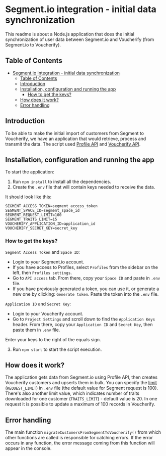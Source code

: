 # Segment.io integration - initial data synchronization

This readme is about a Node.js application that does the initial synchronization of user data between Segment.io and
Voucherify (from Segment.io to Voucherify).

## Table of Contents

- [Segment.io integration - initial data synchronization](#segmentio-integration---initial-data-synchronization)
    - [Table of Contents](#table-of-contents)
    - [Introduction](#introduction)
    - [Installation, configuration and running the app](#installation-configuration-and-running-the-app)
        - [How to get the keys?](#how-to-get-the-keys)
    - [How does it work?](#how-does-it-work)
    - [Error handling](#error-handling)

## Introduction

To be able to make the initial import of customers from Segment to Voucherify, we have an application that would
retrieve, process and transmit the data. The script used [Profile API](https://segment.com/docs/profiles/profile-api/)
and [Voucherify API](https://docs.voucherify.io/reference/introduction-1).

## Installation, configuration and running the app

To start the application:

1. Run `npm install` to install all the dependencies.
2. Create the `.env` file that will contain keys needed to receive the data.

It should look like this:

```
SEGMENT_ACCESS_TOKEN=segment_access_token
SEGMENT_SPACE_ID=segment_space_id
SEGMENT_REQUEST_LIMIT=100
SEGMENT_TRAITS_LIMIT=15
VOUCHERIFY_APPLICATION_ID=application_id
VOUCHERIFY_SECRET_KEY=secret_key

```

### How to get the keys?

`Segment Access Token` and `Space ID`:

- Login to your Segment.io account.
- If you have access to Profiles, select `Profiles` from the sidebar on the left, then `Profiles settings`.
- Go to `API access` tab. From there, copy your `Space ID` and paste in `.env` file.
- If you have previously generated a token, you can use it, or generate a new one by clicking: `Generate token`. Paste
  the token into the `.env` file.

`Application ID` and `Secret Key`:

- Login to your Voucherify account.
- Go to `Project Settings` and scroll down to find the `Application Keys` header. From there, copy your `Application ID`
  and `Secret Key`, then paste them in `.env` file.

Enter your keys to the right of the equals sign.

3. Run `npm start` to start the script execution.

## How does it work?

The application gets data from Segment.io using Profile API, then creates Voucherify customers and upserts them in bulk.
You can specify the [limit](https://segment.com/docs/profiles/profile-api/#pagination) (`REQUEST_LIMIT`) in `.env` file (the default
value for Segment request is 100). There's also another limit value, which indicates number of traits downloaded for one
customer (`TRAITS_LIMIT`) - default value is 20.
In one request it is possible to update a maximum of 100 records in Voucherify.

## Error handling

The main function `migrateCustomersFromSegmentToVoucherify()` from which other functions are called is responsible for
catching errors. If the error occurs in any function, the error message coming from this function will appear in the
console.